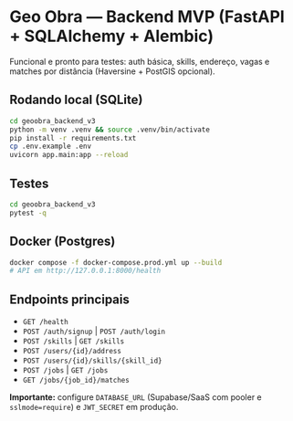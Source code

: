 
# Geo Obra — Backend MVP (FastAPI + SQLAlchemy + Alembic)

Funcional e pronto para testes: auth básica, skills, endereço, vagas e matches por distância (Haversine + PostGIS opcional).

## Rodando local (SQLite)
```bash
cd geoobra_backend_v3
python -m venv .venv && source .venv/bin/activate
pip install -r requirements.txt
cp .env.example .env
uvicorn app.main:app --reload
```

## Testes
```bash
cd geoobra_backend_v3
pytest -q
```

## Docker (Postgres)
```bash
docker compose -f docker-compose.prod.yml up --build
# API em http://127.0.0.1:8000/health
```

## Endpoints principais
- `GET /health`
- `POST /auth/signup` | `POST /auth/login`
- `POST /skills` | `GET /skills`
- `POST /users/{id}/address`
- `POST /users/{id}/skills/{skill_id}`
- `POST /jobs` | `GET /jobs`
- `GET /jobs/{job_id}/matches`

**Importante:** configure `DATABASE_URL` (Supabase/SaaS com pooler e `sslmode=require`) e `JWT_SECRET` em produção.
